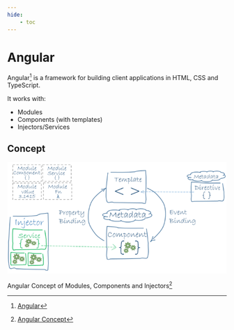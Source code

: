 ```yaml
---
hide:
    - toc
---
```


# Angular

Angular[^1] is a framework for building client applications in HTML, CSS and TypeScript.

It works with:

-   Modules
-   Components (with templates)
-   Injectors/Services

## Concept

![Angular Concept](./assets/overview.png)

Angular Concept of Modules, Components and Injectors[^2]

[^1]: [Angular](https://angular.io/)
[^2]: [Angular Concept](https://angular.io/guide/architecture)
